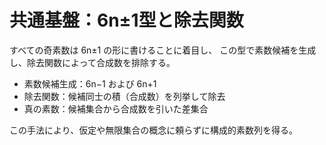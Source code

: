 # 共通基盤：6n±1型と除去関数

すべての奇素数は 6n±1 の形に書けることに着目し、
この型で素数候補を生成し、除去関数によって合成数を排除する。

- 素数候補生成：6n−1 および 6n+1
- 除去関数：候補同士の積（合成数）を列挙して除去
- 真の素数：候補集合から合成数を引いた差集合

この手法により、仮定や無限集合の概念に頼らずに構成的素数列を得る。
